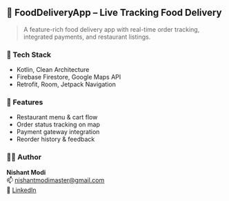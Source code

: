 ## 🍔 FoodDeliveryApp – Live Tracking Food Delivery

> A feature-rich food delivery app with real-time order tracking, integrated payments, and restaurant listings.

### 🔧 Tech Stack
- Kotlin, Clean Architecture
- Firebase Firestore, Google Maps API
- Retrofit, Room, Jetpack Navigation

### 🌟 Features
- Restaurant menu & cart flow
- Order status tracking on map
- Payment gateway integration
- Reorder history & feedback

### 👨‍💻 Author
**Nishant Modi**  
📫 [nishantmodimaster@gmail.com](mailto:nishantmodimaster@gmail.com)  
🔗 [LinkedIn](https://linkedin.com/in/nishantmodi92)
